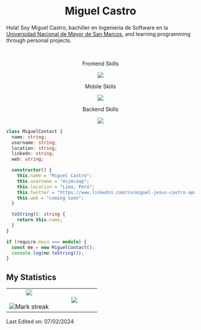 <h1 align="center">
  <b>Miguel Castro</b>
</h1>

Hola! Soy Miguel Castro, bachiller en Ingeniería de Software en la
<a href="https://unmsm.edu.pe/">Universidad Nacional de Mayor de San Marcos</a>,
and learning programming through personal projects.

<br>

<p>
<div align="center">
  <p>Frontend Skills</p>
  <img src="https://skillicons.dev/icons?i=html,css,tailwind,bootstrap,javascript,typescript,angular,react,vite,nextjs,gatsby,figma,git,github,vscode" />
  <p>Mobile Skills</p>
  <img src="https://skillicons.dev/icons?i=flutter,dart" />
  <p>Backend Skills</p>
  <img src="https://skillicons.dev/icons?i=nodejs,firebase,nest,mysql,postman" />
</div>
</p>

```typescript
class MiguelContact {
  name: string;
  username: string;
  location: string;
  linkedn: string;
  web: string;

  constructor() {
    this.name = "Miguel Castro";
    this.username = "mijecaap";
    this.location = "Lima, Perú";
    this.twitter = "https://www.linkedin.com/in/miguel-jesus-castro-apaza-873483231/";
    this.web = "coming soon";
  }

  toString(): string {
    return this.name;
  }
}

if (require.main === module) {
  const me = new MiguelContact();
  console.log(me.toString());
}

```

## My Statistics

<!--- stats & Trophy (start) -->
<p align="center">
  <!--- stats (start) -->
<table align="center">
<tr border="none">
<td width="50%" align="center">
  
  <img  align="center"  src="https://github-readme-stats.vercel.app/api?username=mijecaap&theme=dark&show_icons=true&count_private=true" />
  <br></br>
  <img  title="🔥 Get streak stats for your profile at git.io/streak-stats" alt="Mark streak" src="https://github-readme-streak-stats.herokuapp.com/?user=mijecaap&theme=dark&hide_border=false" /> 
</td>

<td width="50%" align="center">

  <img  align="center"  src="https://github-readme-stats.anuraghazra1.vercel.app/api/top-langs/?username=mijecaap&theme=dark&hide_border=false&no-bg=true&no-frame=true&langs_count=10"/>
  
  </td>
</tr>
</table>
<!--- stats (end) -->

Last Edited on: 07/02/2024
